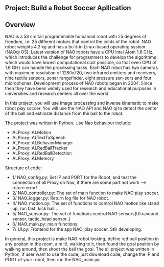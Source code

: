 ## Project: Build a Robot Soccer Apllication


Overview
---
NAO is a 58 cm tall programmable humanoid robot with 25 degrees of freedom, i.e. 25 different motors that control the joints of the robot. NAO robot weights 4.3 kg and has a built-in Linux-based operating system (NAOqi OS). Latest version of
NAO robots have a CPU Intel Atom 1.6 GHz, which introduces the challenge for programmers to develop the algorithms which would have lowest computational cost possible, so that even CPU of 1.6 GHz can handle the processing tasks. Each NAO robot has two cameras with maximum resolution of 1280x720, two infrared emitters and receivers, nine tactile sensors, sonar rangefinder, eight pressure sen-sors and four microphones. Development process of NAO robots began in 2004. Since then they have been widely used for research and educational purposes in universities and research centers all over the world. 

In this project, you will use Image processing and inverse kinematic to make robot play soccer. You will use the NAO API and NAO qi to detect the center of the ball and estimate distance from the ball to the robot. 

The project was written in Python. Use Nao behaviour include:
* ALProxy::ALMotion
* ALProxy::ALTextToSpeech
* ALProxy::ALBehaviorManager
* ALProxy::ALRedBallTracker
* ALProxy::ALRedBallDetection
* ALProxy::ALMemory

Structure of code:
* 1/ NAO_config.py: Set IP and PORT for the Robot, and test the connection of all Proxy on Nao, if there are some part not work --> return error!
* 2/ NAO_controller.py: The set of main function to make NAO play soccer.
* 3/ NAO_logger.py: Return log file for NAO robot.
* 4/ NAO_motion.py: The set of functions to control NAO motion like stand up, run fast, kick ball...
* 5/ NAO_sensor.py: The set of functions control NAO sensors(Ultrasound sensor, tactic_head sensor..)
* 6/ NAO_main.py: main functions.
* 7/ UI.py: Frontend for the app NAO_play soccer. Still developing.

In general, this project is make NAO robot looking, define red ball position in any positon in the room, aim it!, walking to it, then found the goal position by walking around, then shoot the ball the goal. The all project was written in Python, if user want to use the code, just download code, change the IP and PORT of your robot, then run the NAO_main.py.

